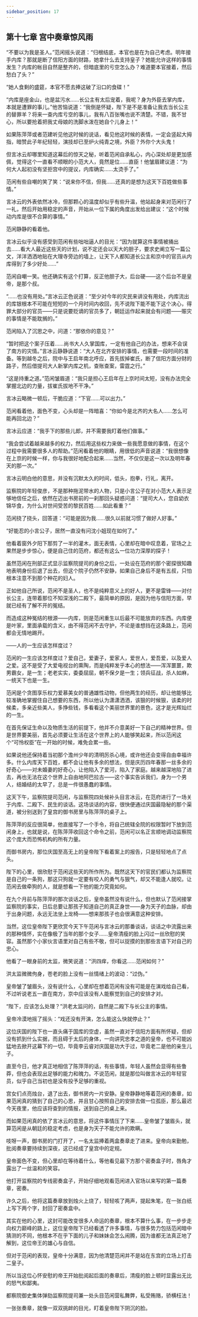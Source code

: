 ```yaml
---
sidebar_position: 17
---
```


## 第十七章 **宫中奏章惊风雨**

“不要以为我是圣人。”范闲摇头说道：“归根结底，本官也是在为自己考虑。明年接手内库？那就是断了信阳方面的财路，她拿什么去支持皇子？她能允许这样的事情发生？内库的帐目自然是整齐的，但暗底里的亏空怎么办？难道要本官接着，然后愁白了头？”

“她人食剩的盛筵，本官不愿去捧这破了沿口的食碟！”

“内库是座金山，也是盆污水……长公主有太后宠着，我呢？身为外臣去掌内库，本就是遭罪的事儿。”他苦恼说道：“我倒是怀疑，陛下是不是准备让我去当长公主的替罪羊？将来一查内库亏空的事儿，我有八百张嘴也说不清楚。不错，我不甘心，所以要抢着把我丈母娘的洗脚水泼在她自个儿身上！”

如果陈萍萍或者范建听见他这时候的说话，看见他这时候的表情，一定会竖起大拇指，暗赞此子年纪轻轻，演技却已至炉火纯青之境，外臣？外你个大头鬼！

但言冰云却哪里知道这幕后的惊天之秘，听着范闲自承私心，内心深处却是更加感佩，觉得这个一直看不顺眼的小范大人，竟然是位……直臣！他皱眉建议道：“为何大人起初没有坚拒宫中的提议，内库确实……太烫手了。”

范闲有些自嘲的笑了笑：“说来你不信，但我……还真的是想为这天下百姓做些事情。”

言冰云的外表依然冰冷，但那颗心的温度却似乎有些升温，他站起身来对范闲行了一礼，然后开始用稳定的声音，开始从一位下属的角度出发给出建议：“这个时候动内库是很不合算的事情。”

范闲静静的看着他。

言冰云似乎没有感受到范闲有些咄咄逼人的目光：“因为就算这件事情被捅出去……看大人最近这些天的计划，说不定还会以天大的胆子，要求史阐立写一篇公文，洋洋洒洒地贴在大理寺旁边的墙上，让天下人都知道长公主和京中的官员从内库得到了多少好处……”

范闲自嘲一笑。他还确实有这个打算，反正他胆子大，后台硬——这个后台不是皇帝，是那个叔。

“……也没有用处。”言冰云正色说道：“至少对今年的灾民来讲没有用处，内库流出的库银根本不可能在短短的一个月时间内收回，先不说陛下能不能下这个决心，得罪大部分的官员——只是说要贬谪的官员多了，朝廷运作起来就会有问题——赈灾的事情是不能耽搁的。”

范闲陷入了沉思之中，问道：“那依你的意见？”

“暂时把这个案子压着……尚书大人久掌国库，一定有他自己的办法，想来不会误了南方的灾情。”言冰云静静说道：“大人在北齐安排的事情，也需要一段时间的准备。等到越冬之后，院中与王启年南北呼应，首先拔掉崔氏，断了信阳方面分财的路子，然后借提司大人新掌内库之机，查账查案，雷霆之行。”

“这是持重之道。”范闲皱眉道：“我只是担心王启年在上京时间太短，没有办法完全掌握北边的力量，拔崔氏拔地不干净。”

言冰云略微一顿后，干脆应道：“下官……可以出力。”

范闲看着他，面色不变，心头却是一阵暗喜：“你如今是北齐的大名人……怎么可能再回北边？”

言冰云应道：“我手下的那些儿郎，并不需要我盯着他们做事。”

“我会尝试着越来越多的权力，然后用这些权力来做一些我愿意做的事情，在这个过程中我需要很多人的帮助。”范闲看着他的眼睛，用很低的声音说道：“我很想像在上京的时候一样，你与我很好地配合起来……当然，不仅仅是这一次以及明年春天的那一次。”

言冰云明白他的意思，并没有沉默太久的时间，低头，抱拳，行礼，离开。

监察院的年轻俊彦，不是那种拖泥带水的人物，只是小言公子在对小范大人表示足够地信任之后，依然在迈出书房前的一刹那回头疑惑问道：“提司大人，您自幼衣锦华食，为什么对世间受苦的黎民百姓……如此看重？”

范闲挠了挠头，回答道：“可能是因为我……很久以前就习惯了做好人好事。”

“好能忍的小言公子，居然一直没有问沈小姐现在如何了。”

他看着窗外夕阳下那剪了一半的灌木，面无表情，心里却在暗中叹息着，官场之上果然是步步惊心，便是自己住的范府，都还有这么一位功力深厚的探子！

虽然范闲在刑部正式显示监察院提司的身份之后，一处设在范府的那个密探很知趣地表明身份后退了出去，但这个院子仍然不安静，如果自己身后不是有五叔，只怕根本注意不到那个种花的妇人。

正如他自己所说，范闲不是圣人，也不是纯粹意义上的好人，更不是雷锋——对付长公主，连带着那位不知深浅的二殿下，最简单的原因，是因为他与信阳方面，早就已经有了解不开的冤结。

而造成这种冤结的根源——内库，则是范闲重生以后最不可能放弃的东西。内库便是叶家，里面承载的含义，由不得范闲不去守护，不论是谁想挡在这条路上，范闲都会无情地踢开。

——人的一生应该怎样度过？

范闲的一生应该怎样度过？爱自己，爱妻子，爱家人，爱世人，爱吾爱，以及爱人之爱。这不是受了大爱电视台的熏陶，而是纯粹发乎本心的想法——浑浑噩噩，欺男霸女，是一生；老老实实，委委屈屈，朝不保夕是一生；领兵征战，杀人如麻，一统天下也是一生。

范闲是个贪图享乐权力爱慕美女的普通雄性动物，但他两生的经历，却让他能够比较准确地掌握住自己想要的东西，所以他认为潇潇洒洒，该狠的时候狠，该柔的时候柔，多亲近些美人，多挣些钱，多看看这个美丽世界里的景色，这才是光辉灿烂的一生。

在首先保证生命以及物质生活的前提下，他并不介意美好一下自己的精神世界。但是世界要美丽，首先必须要让生活在这个世界上的人能够笑起来，所以范闲这个“可怜权臣”在一开始的时候，难免会累一些。

如果说他还保持着当初那个澹州少年的清明厉杀心境，或许他还会变得自由幸福许多。什么内库天下百姓，都不会让他有多余的想法，但是庆历四年春那一丝多余的好奇心——对未婚妻的好奇心，让他陷入了爱河，陷入了家庭。越来越深地陷了进去，再也无法在这个世界上自由地阿巴拉古——这个事实告诉我们，身为一个男人，结婚结的太早了，总是一件很愚蠢的事情。

这天下午，监察院提司范闲，与监察院四处候补头目言冰云，在范府进行了一场关于内库、二殿下、民生的谈话。这场谈话的内容，很快便通过庆国最隐秘的那个渠道，被分别送到了皇宫的御书房里与陈萍萍的桌子上。

陈萍萍的反应很简单，他直接写了一个手令，将自己统辖全院的权限暂时下放到范闲身上，也就是说，在陈萍萍收回这个命令之前，范闲可以名正言顺地调动监察院这个庞大而恐怖机构的所有力量。

而御书房内，那位庆国至高无上的皇帝陛下看着案上的报告，只是轻轻地点了点头。

陛下的心里，很欣慰于范闲这些天的所作所为。既然这天下的官民们都认为监察院是自己的一条狗，那这只狗就一定要有咬人的勇气与狠气，却又不能逢人就咬。让范闲去做牵狗的人，就是想看一下他的能力究竟如何。

在九个月前与陈萍萍的那次谈话之后，皇帝虽然没有说什么，但也默认了范闲接掌监察院的事实，日后总要让那孩子知道自己的真正身世——身为天子的血脉，却由于出身问题，永远无法坐上龙椅——想来那孩子也会很满意这种安排。

当然，这位皇帝陛下更欣赏今天下午范闲与言冰云的那番谈话，谈话之中流露出来的那种情怀，实在像极了当年的那个女子……皇帝清瘦的脸上闪过一丝欣慰的笑容。虽然那个小家伙言语里对自己有些不敬，但可以捉摸的到那些言语下对自己的忠心。

他看了一眼身前的太监，微笑说道：“洪四痒，你看这……范闲如何？”

洪太监微微佝身，苍老的脸上没有一丝情绪上的波动：“过伪。”

皇帝皱了皱眉头，没有说什么，心里却在想着范闲有没有可能是在演戏给自己看，不过听说老五一直在南方，京中应该没有人能察觉到自己的安排才对。

“陛下，应该怎么处理？”洪老太监问的，自然是二殿下与长公主的事情。

皇帝冷漠地摇了摇头：“戏还没有开演，怎么能这么快就停止？”

这位庆国的陛下也一直头痛于国库的空虚，虽然一直对于信阳方面有所怀疑，但却没有抓到什么实据，而且碍于太后的身体，一向讲究忠孝之道的皇帝，也不可能凶猛地去掀开这幕下的一切，毕竟李云睿对庆国是功大于过，毕竟老二是他的亲生儿子。

直至今日，他才真正地相信了陈萍萍的话，有些事情，年轻人虽然会显得有些鲁莽，但也会表现出足够的能力和魄力。不说范闲，就是那位叫做言冰云的年轻官员，似乎自己当初也是没有投予足够的重视。

宫女们点亮烛台，退了出去，御书房内一片安静。皇帝静静地等着范闲的奏章，如果范闲真的猜到了自己的心思，并且甘心按照自己的安排去做一位孤臣，那么最迟今天夜里，他应该将查到的情报，送到自己的桌上来。

而如果范闲真的依了言冰云的意思，将这件事情压了下来……皇帝皱了皱眉头，就算范闲是从朝廷的稳定考虑，也是身为天子不能允许的欺瞒。

吱呀一声，御书房的门打开了，一名太监捧着两盒奏章走了进来。皇帝向来勤勉，批阅奏章要持续到深夜，这已经成了皇宫中的定规。

皇帝面色不变，但心里却在等待着什么，等他看见最下方那个密奏盒子时，唇角才露出了一丝温和的笑容。

他打开监察院的专线密奏盒子，开始仔细地观看范闲进入官场以来写的第一篇奏章，密奏。

许久之后，他将这篇奏章放到烛火上烧了，轻轻咳了两声，提起朱笔，在一张白纸上写下两个字，封回了密奏盒中。

其实在他的心里，这封可能改变很多人命运的奏章，根本不算什么事，在一步步走向权力巅峰的路上，这位皇帝陛下已经看透了许多事情，与很多势力包括范闲暗中猜测的不同，他根本不在乎下面的儿子和妹妹会怎么闹腾，因为谁都无法真正地了解到，这位帝王的雄心与自信。

但对于范闲的表现，皇帝十分满意，因为他清楚范闲并不是站在东宫的立场上打击二皇子。

所以当这位心怀安慰的帝王开始批阅起后面的奏章后，清瘦的脸上顿时显露出无比的怒气和鄙夷。

都察院御史集体弹劾监察院提司兼一处头目范闲营私舞弊，私受贿赂，骄横枉法！

一张张奏章，就像一双双挑衅的目光，盯着皇帝陛下阴沉的脸。

